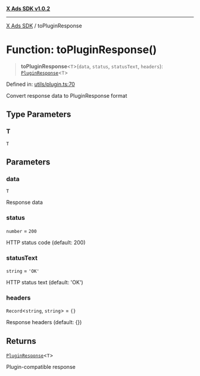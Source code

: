 [**X Ads SDK v1.0.2**](../README.md)

***

[X Ads SDK](../globals.md) / toPluginResponse

# Function: toPluginResponse()

> **toPluginResponse**\<`T`\>(`data`, `status`, `statusText`, `headers`): [`PluginResponse`](../interfaces/PluginResponse.md)\<`T`\>

Defined in: [utils/plugin.ts:70](https://github.com/kage1020/x-ads-sdk/blob/main/src/utils/plugin.ts#L70)

Convert response data to PluginResponse format

## Type Parameters

### T

`T`

## Parameters

### data

`T`

Response data

### status

`number` = `200`

HTTP status code (default: 200)

### statusText

`string` = `'OK'`

HTTP status text (default: 'OK')

### headers

`Record`\<`string`, `string`\> = `{}`

Response headers (default: {})

## Returns

[`PluginResponse`](../interfaces/PluginResponse.md)\<`T`\>

Plugin-compatible response
